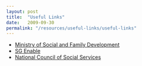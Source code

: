 ```yaml
---
layout: post
title:  "Useful Links"
date:   2009-09-30
permalink: "/resources/useful-links/useful-links"
---
```


* [Ministry of Social and Family Development](https://www.msf.gov.sg)
* [SG Enable](https://www.sgenable.sg)
* [National Council of Social Services](https://www.ncss.gov.sg)
